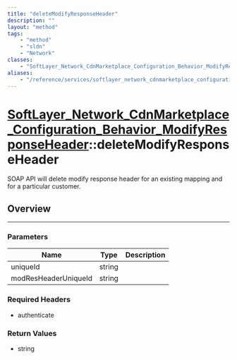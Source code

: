 ```yaml
---
title: "deleteModifyResponseHeader"
description: ""
layout: "method"
tags:
    - "method"
    - "sldn"
    - "Network"
classes:
    - "SoftLayer_Network_CdnMarketplace_Configuration_Behavior_ModifyResponseHeader"
aliases:
    - "/reference/services/softlayer_network_cdnmarketplace_configuration_behavior_modifyresponseheader/deleteModifyResponseHeader"
---
```

# [SoftLayer_Network_CdnMarketplace_Configuration_Behavior_ModifyResponseHeader](/reference/services/SoftLayer_Network_CdnMarketplace_Configuration_Behavior_ModifyResponseHeader)::deleteModifyResponseHeader

SOAP API will delete modify response header for an existing mapping and for a particular customer. 


## Overview 


-----

### Parameters 
|Name | Type | Description |
| --- | --- | --- |
|uniqueId| string| |
|modResHeaderUniqueId| string| |


### Required Headers
* authenticate


### Return Values
* string




